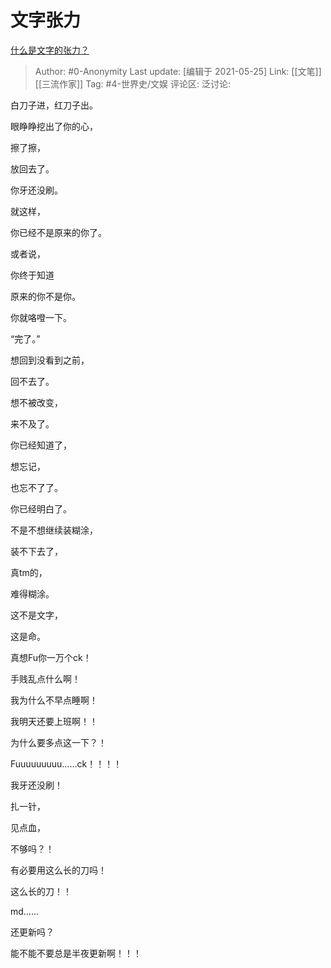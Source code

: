 # 文字张力
[什么是文字的张力？](https://www.zhihu.com/question/20815158/answer/1344519035)

> Author: #0-Anonymity
> Last update: [编辑于 2021-05-25]
> Link: [[文笔]] [[三流作家]]
> Tag: #4-世界史/文娱
> 评论区:
> 泛讨论:

白刀子进，红刀子出。

眼睁睁挖出了你的心，

擦了擦，

放回去了。

你牙还没刷。

就这样，

你已经不是原来的你了。

或者说，

你终于知道

原来的你不是你。

你就咯噔一下。

“完了。”

想回到没看到之前，

回不去了。

想不被改变，

来不及了。

你已经知道了，

想忘记，

也忘不了了。

你已经明白了。

不是不想继续装糊涂，

装不下去了，

真tm的，

难得糊涂。

这不是文字，

这是命。

真想Fu你一万个ck！

手贱乱点什么啊！

我为什么不早点睡啊！

我明天还要上班啊！！

为什么要多点这一下？！

Fuuuuuuuuu……ck！！！！

我牙还没刷！

扎一针，

见点血，

不够吗？！

有必要用这么长的刀吗！

这么长的刀！！

md……

还更新吗？

能不能不要总是半夜更新啊！！！

